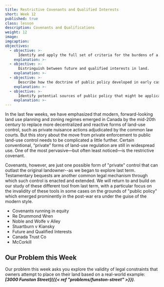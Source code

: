 ```yaml
---
title: Restrictive Covenants and Qualified Interests
short: Week 12
published: true
class: lesson
description: Covenants and Qualifications
weight: 12
image: 
imgcaption: 
objectives:
  - objective: >-
      Identify and apply the full set of criteria for the burdens of a valid restrictive covenant to run with the land.
    explanation: >-
  - objective: >-
      Distringuish between future and qualified interests in land.
    explanation: >-
  - objective: >-
      Describe how the doctrine of public policy developed in early cases dealing with discriminatory restrictive covenants and link this development to the features of the modern style.
    explanation: >-
  - objective: >-
      Identify potential sources of public policy that might be applicable in contemporary cases concerning the validity of restrictive covenants.
    explanation: >-
---
```


In the last few weeks, we have emphasized that modern, forward-looking land use planning and zoning regimes emerged in Canada by the mid-20th century to replace more decentralized and reactive forms of land-use control, such as private nuisance actions adjudicated by the common law courts. But this story about the move from private enforcement to public land-use control needs to be complicated a little further. Certain conventional, “private” forms of land-use regulation are still in widespread use. One of the most pervasive—but often least noticed—is the restrictive covenant.

Covenants, however, are just one possible form of "private" control that can outlast the original landowner--as we began to explore last term. Testamentary bequests are another common legal mechanism through which such control is enacted and extended. We will return to and build on our study of these different tool from last term, with a particular focus on the invalidity of these tools in some cases on the grounds of "public policy" which emerged prominently in the post-war era under the guise of the modern style. 

- Covenants running in equity
- Re Drummond Wren
- Noble and Wolfe v Alley
- Stuartburn v Kiansky
- Future and Qualified Interests
- Canada Trust Co
- McCorkill


## Our Problem this Week

Our problem this week asks you explore the validity of legal constraints that owners attempt to place on their land based on a real-world example: ***[3000 Funston Street]({{< ref "problems/funston-street" >}})***.